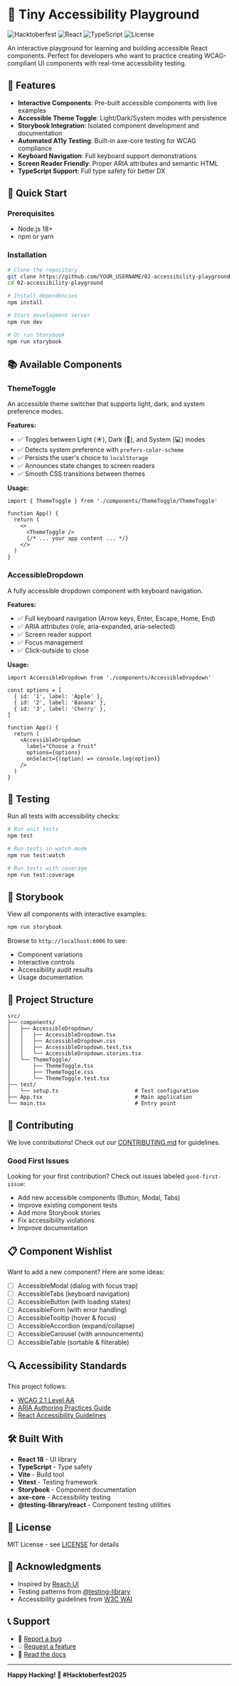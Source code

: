 # 🎨 Tiny Accessibility Playground

![Hacktoberfest](https://img.shields.io/badge/Hacktoberfest-2025-blueviolet)
![React](https://img.shields.io/badge/React-18.2-61DAFB)
![TypeScript](https://img.shields.io/badge/TypeScript-5.2-3178C6)
![License](https://img.shields.io/badge/License-MIT-green)

An interactive playground for learning and building accessible React components. Perfect for developers who want to practice creating WCAG-compliant UI components with real-time accessibility testing.

## 🌟 Features

- **Interactive Components**: Pre-built accessible components with live examples
- **Accessible Theme Toggle**: Light/Dark/System modes with persistence
- **Storybook Integration**: Isolated component development and documentation
- **Automated A11y Testing**: Built-in axe-core testing for WCAG compliance
- **Keyboard Navigation**: Full keyboard support demonstrations
- **Screen Reader Friendly**: Proper ARIA attributes and semantic HTML
- **TypeScript Support**: Full type safety for better DX

## 🚀 Quick Start

### Prerequisites

- Node.js 18+ 
- npm or yarn

### Installation

```bash
# Clone the repository
git clone https://github.com/YOUR_USERNAME/02-accessibility-playground.git
cd 02-accessibility-playground

# Install dependencies
npm install

# Start development server
npm run dev

# Or run Storybook
npm run storybook
```

## 📚 Available Components

### ThemeToggle

An accessible theme switcher that supports light, dark, and system preference modes.

**Features:**
- ✅ Toggles between Light (☀️), Dark (🌙), and System (💻) modes
- ✅ Detects system preference with `prefers-color-scheme`
- ✅ Persists the user's choice to `localStorage`
- ✅ Announces state changes to screen readers
- ✅ Smooth CSS transitions between themes

**Usage:**

```tsx
import { ThemeToggle } from './components/ThemeToggle/ThemeToggle'

function App() {
  return (
    <>
      <ThemeToggle />
      {/* ... your app content ... */}
    </>
  )
}
```

### AccessibleDropdown

A fully accessible dropdown component with keyboard navigation.

**Features:**
- ✅ Full keyboard navigation (Arrow keys, Enter, Escape, Home, End)
- ✅ ARIA attributes (role, aria-expanded, aria-selected)
- ✅ Screen reader support
- ✅ Focus management
- ✅ Click-outside to close

**Usage:**

```tsx
import AccessibleDropdown from './components/AccessibleDropdown'

const options = [
  { id: '1', label: 'Apple' },
  { id: '2', label: 'Banana' },
  { id: '3', label: 'Cherry' },
]

function App() {
  return (
    <AccessibleDropdown
      label="Choose a fruit"
      options={options}
      onSelect={(option) => console.log(option)}
    />
  )
}
```

## 🧪 Testing

Run all tests with accessibility checks:

```bash
# Run unit tests
npm test

# Run tests in watch mode
npm run test:watch

# Run tests with coverage
npm run test:coverage
```

## 📖 Storybook

View all components with interactive examples:

```bash
npm run storybook
```

Browse to `http://localhost:6006` to see:
- Component variations
- Interactive controls
- Accessibility audit results
- Usage documentation

## 🎯 Project Structure

```
src/
├── components/
│   ├── AccessibleDropdown/
│   │   ├── AccessibleDropdown.tsx
│   │   ├── AccessibleDropdown.css
│   │   ├── AccessibleDropdown.test.tsx
│   │   └── AccessibleDropdown.stories.tsx
│   └── ThemeToggle/
│       ├── ThemeToggle.tsx
│       ├── ThemeToggle.css
│       └── ThemeToggle.test.tsx
├── test/
│   └── setup.ts                        # Test configuration
├── App.tsx                             # Main application
└── main.tsx                            # Entry point
```

## 🤝 Contributing

We love contributions! Check out our [CONTRIBUTING.md](CONTRIBUTING.md) for guidelines.

### Good First Issues

Looking for your first contribution? Check out issues labeled `good-first-issue`:

- Add new accessible components (Button, Modal, Tabs)
- Improve existing component tests
- Add more Storybook stories
- Fix accessibility violations
- Improve documentation

## 📋 Component Wishlist

Want to add a new component? Here are some ideas:

- [ ] AccessibleModal (dialog with focus trap)
- [ ] AccessibleTabs (keyboard navigation)
- [ ] AccessibleButton (with loading states)
- [ ] AccessibleForm (with error handling)
- [ ] AccessibleTooltip (hover & focus)
- [ ] AccessibleAccordion (expand/collapse)
- [ ] AccessibleCarousel (with announcements)
- [ ] AccessibleTable (sortable & filterable)

## 🔍 Accessibility Standards

This project follows:

- [WCAG 2.1 Level AA](https://www.w3.org/WAI/WCAG21/quickref/)
- [ARIA Authoring Practices Guide](https://www.w3.org/WAI/ARIA/apg/)
- [React Accessibility Guidelines](https://react.dev/learn/accessibility)

## 🛠️ Built With

- **React 18** - UI library
- **TypeScript** - Type safety
- **Vite** - Build tool
- **Vitest** - Testing framework
- **Storybook** - Component documentation
- **axe-core** - Accessibility testing
- **@testing-library/react** - Component testing utilities

## 📄 License

MIT License - see [LICENSE](LICENSE) for details

## 🙏 Acknowledgments

- Inspired by [Reach UI](https://reach.tech/)
- Testing patterns from [@testing-library](https://testing-library.com/)
- Accessibility guidelines from [W3C WAI](https://www.w3.org/WAI/)

## 📞 Support

- 🐛 [Report a bug](https://github.com/YOUR_USERNAME/02-accessibility-playground/issues)
- 💡 [Request a feature](https://github.com/YOUR_USERNAME/02-accessibility-playground/issues)
- 📖 [Read the docs](https://github.com/YOUR_USERNAME/02-accessibility-playground/wiki)

---

**Happy Hacking! 🎃 #Hacktoberfest2025**
